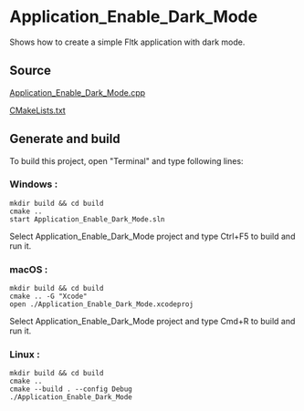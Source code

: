 # Application_Enable_Dark_Mode

Shows how to create a simple Fltk application with dark mode.

## Source

[Application_Enable_Dark_Mode.cpp](Application_Enable_Dark_Mode.cpp)

[CMakeLists.txt](CMakeLists.txt)

## Generate and build

To build this project, open "Terminal" and type following lines:

### Windows :

``` shell
mkdir build && cd build
cmake .. 
start Application_Enable_Dark_Mode.sln
```

Select Application_Enable_Dark_Mode project and type Ctrl+F5 to build and run it.

### macOS :

``` shell
mkdir build && cd build
cmake .. -G "Xcode"
open ./Application_Enable_Dark_Mode.xcodeproj
```

Select Application_Enable_Dark_Mode project and type Cmd+R to build and run it.

### Linux :

``` shell
mkdir build && cd build
cmake .. 
cmake --build . --config Debug
./Application_Enable_Dark_Mode
```
